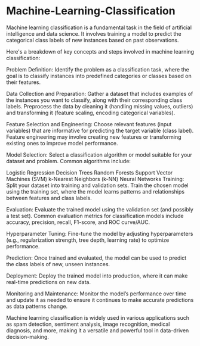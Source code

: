 # Machine-Learning-Classification
Machine learning classification is a fundamental task in the field of artificial intelligence and data science. It involves training a model to predict the categorical class labels of new instances based on past observations.

Here's a breakdown of key concepts and steps involved in machine learning classification:

Problem Definition: Identify the problem as a classification task, where the goal is to classify instances into predefined categories or classes based on their features.

Data Collection and Preparation: Gather a dataset that includes examples of the instances you want to classify, along with their corresponding class labels. Preprocess the data by cleaning it (handling missing values, outliers) and transforming it (feature scaling, encoding categorical variables).

Feature Selection and Engineering: Choose relevant features (input variables) that are informative for predicting the target variable (class label). Feature engineering may involve creating new features or transforming existing ones to improve model performance.

Model Selection: Select a classification algorithm or model suitable for your dataset and problem. Common algorithms include:

Logistic Regression
Decision Trees
Random Forests
Support Vector Machines (SVM)
k-Nearest Neighbors (k-NN)
Neural Networks
Training: Split your dataset into training and validation sets. Train the chosen model using the training set, where the model learns patterns and relationships between features and class labels.

Evaluation: Evaluate the trained model using the validation set (and possibly a test set). Common evaluation metrics for classification models include accuracy, precision, recall, F1-score, and ROC curve/AUC.

Hyperparameter Tuning: Fine-tune the model by adjusting hyperparameters (e.g., regularization strength, tree depth, learning rate) to optimize performance.

Prediction: Once trained and evaluated, the model can be used to predict the class labels of new, unseen instances.

Deployment: Deploy the trained model into production, where it can make real-time predictions on new data.

Monitoring and Maintenance: Monitor the model’s performance over time and update it as needed to ensure it continues to make accurate predictions as data patterns change.

Machine learning classification is widely used in various applications such as spam detection, sentiment analysis, image recognition, medical diagnosis, and more, making it a versatile and powerful tool in data-driven decision-making.
